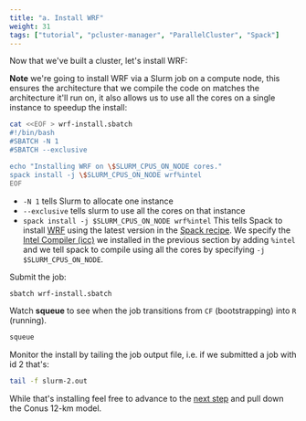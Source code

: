 ```yaml
---
title: "a. Install WRF"
weight: 31
tags: ["tutorial", "pcluster-manager", "ParallelCluster", "Spack"]
---
```


Now that we've built a cluster, let's install WRF:

**Note** we're going to install WRF via a Slurm job on a compute node, this ensures the architecture that we compile the code on matches the architecture it'll run on, it also allows us to use all the cores on a single instance to speedup the install:

```bash
cat <<EOF > wrf-install.sbatch
#!/bin/bash
#SBATCH -N 1
#SBATCH --exclusive

echo "Installing WRF on \$SLURM_CPUS_ON_NODE cores."
spack install -j \$SLURM_CPUS_ON_NODE wrf%intel
EOF
```

* `-N 1` tells Slurm to allocate one instance
* `--exclusive` tells slurm to use all the cores on that instance
* `spack install -j $SLURM_CPUS_ON_NODE wrf%intel` This tells Spack to install [WRF](https://spack.readthedocs.io/en/latest/package_list.html#wrf) using the latest version in the [Spack recipe](https://github.com/spack/spack/blob/develop/var/spack/repos/builtin/packages/wrf/package.py). We specify the [Intel Compiler (icc)](https://spack.readthedocs.io/en/latest/package_list.html#intel-oneapi-compilers) we installed in the previous section by adding `%intel` and we tell spack to compile using all the cores by specifying `-j $SLURM_CPUS_ON_NODE`.

Submit the job:

```bash
sbatch wrf-install.sbatch
```

Watch **squeue** to see when the job transitions from `CF` (bootstrapping) into `R` (running).

```bash
squeue
```

Monitor the install by tailing the job output file, i.e. if we submitted a job with id 2 that's:

```bash
tail -f slurm-2.out
```

While that's installing feel free to advance to the [next step](/03-wrf/02-conus-12km.html) and pull down the Conus 12-km model.